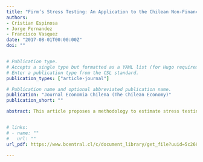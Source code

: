 ```yaml
---
title: "Firm’s Stress Testing: An Application to the Chilean Non-Financial Corporate Sector (in Spanish)"
authors:
- Cristian Espinosa
- Jorge Fernandez
- Francisco Vasquez
date: "2017-08-01T00:00:00Z"
doi: ""


# Publication type.
# Accepts a single type but formatted as a YAML list (for Hugo requirements).
# Enter a publication type from the CSL standard.
publication_types: ["article-journal"]

# Publication name and optional abbreviated publication name.
publication: "Journal Economia Chilena (The Chilean Economy)"
publication_short: ""

abstract: This article proposes a methodology to estimate stress testing for the non-financial corporate sector in Chile. The approach is based on a detailed characterization of firms' financial debt, using statistical appendices compiled by the Superintendence of Securities and Insurance (SVS), validated with administrative records from the Superintendence of Banks and Financial Institutions (SBIF) and the Central Bank of Chile (BCCh).


# links:
# - name: ""
#   url: ""
url_pdf: https://www.bcentral.cl/c/document_library/get_file?uuid=5c268999-b247-c67d-3c77-6a2fec5cf4d5&groupId=33528

---
```

